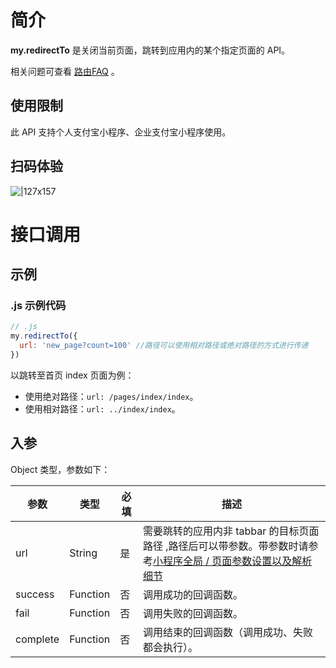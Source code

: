 # 简介

**my.redirectTo** 是关闭当前页面，跳转到应用内的某个指定页面的 API。

相关问题可查看 [路由FAQ](https://opendocs.alipay.com/mini/api/fu8l65) 。

## 使用限制

此 API 支持个人支付宝小程序、企业支付宝小程序使用。

## 扫码体验

![|127x157](https://gw.alipayobjects.com/zos/skylark-tools/public/files/da4e4eadc547ca2cfd6476ccf706db38.jpeg#align=left&display=inline&height=157&margin=%5Bobject%20Object%5D&originHeight=157&originWidth=127&status=done&style=none&width=127)

# 接口调用

## 示例

### .js 示例代码
```javascript
// .js
my.redirectTo({
  url: 'new_page?count=100' //路径可以使用相对路径或绝对路径的方式进行传递
})
```
以跳转至首页 index 页面为例：

- 使用绝对路径：`url: /pages/index/index`。
- 使用相对路径：`url: ../index/index`。

## 入参

Object 类型，参数如下：

| **参数** | **类型** | **必填** | **描述** |
| --- | --- | --- | --- |
| url | String | 是 | 需要跳转的应用内非 tabbar 的目标页面路径 ,路径后可以带参数。带参数时请参考[小程序全局 / 页面参数设置以及解析细节](https://opendocs.alipay.com/mini/03durs) |
| success | Function | 否 | 调用成功的回调函数。 |
| fail | Function | 否 | 调用失败的回调函数。 |
| complete | Function | 否 | 调用结束的回调函数（调用成功、失败都会执行）。 |

